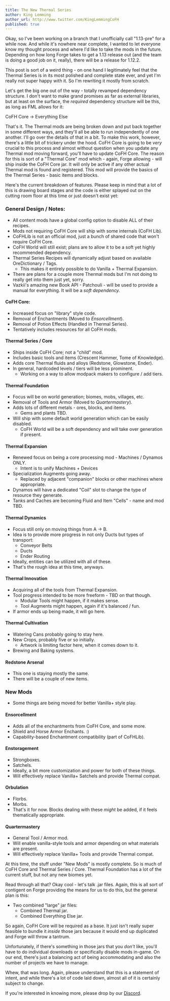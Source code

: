 ```yaml
---
title: The New Thermal Series
author: King Lemming
author_url: http://www.twitter.com/KingLemmingCoFH
published: true
---
```


Okay, so I've been working on a branch that I unofficially call "1.13-pre" for a
while now. And while it's nowhere near complete, I wanted to let everyone know
my thought process and where I'd like to take the mods in the future. Depending
on how long Forge takes to get a 1.13 release out (and the team is doing a good
job on it, really), there will be a release for 1.12.2.

This post is sort of a weird thing - on one hand I legitimately feel that the
Thermal Series is in its most polished and complete state ever, and yet I'm
really not super happy with it. So I'm rewriting it mostly from scratch.

Let's get the big one out of the way - totally revamped dependency structure. I
don't want to make grand promises as far as external libraries, but at least on
the surface, the *required* dependency structure will be this, as long as FML
allows for it:

CoFH Core -> Everything Else

That's it. The Thermal mods are being broken down and put back together in some
different ways, and they'll all be able to run independently of one another.
I'll go over the details of that in a bit. To make this work, however, there's a
little bit of trickery under the hood. CoFH Core is going to be *very* crucial
to this process and almost without question when you update any Thermal mod
moving forward, you'll have to update CoFH Core. The reason for this is sort of
a "Thermal Core" mod which - again, Forge allowing - will ship inside the CoFH
Core jar. It will only be active if any other actual Thermal mod is found and
registered. This mod will provide the basics of the Thermal Series - basic items
and blocks.

Here's the current breakdown of features. Please keep in mind that a lot of this
is drawing board stages and the code is either splayed out on the cutting room
floor at this time or just doesn't exist yet:

### General Design / Notes:
- All content mods have a global config option to disable ALL of their recipes.
- Mods not requiring CoFH Core will ship with some internals (CoFH Lib).
- CoFHLib is not an official mod, just a bunch of shared code that won't require
  CoFH Core.
- CoFH World will still exist; plans are to allow it to be a soft yet highly
  recommended dependency.
- Thermal Series Recipes will dynamically adjust based on available
  OreDictionary / Tags.
  - This makes it entirely possible to do Vanilla + Thermal Expansion.
- There are plans for a couple more Thermal mods but I'm not doing to really get
  into them just yet, sorry.
- Vazkii's amazing new Book API - Patchouli - will be used to provide a manual
  for everything. It will be a *soft dependency.*

#### CoFH Core:
- Increased focus on "library" style code.
- Removal of Enchantments (Moved to *Ensorcellment*).
- Removal of Potion Effects (Handled in Thermal Series).
- Tentatively includes resources for all CoFH mods.

#### Thermal Series / Core
- Ships inside CoFH Core; not a "child" mod.
- Includes basic tools and items (Crescent Hammer, Tome of Knowledge).
- Adds core Thermal fluids and alloys (Redstone, Glowstone, Ender).
- In general, hardcoded levels / tiers will be less prominent.
  - Working on a way to allow modpack makers to configure / add tiers.

#### Thermal Foundation
- Focus will be on world generation; biomes, mobs, villages, etc.
- Removal of Tools and Armor (Moved to *Quartermastery*).
- Adds lots of different metals - ores, blocks, and items.
  - Gems and plants TBD.
- Will ship with some default world generation which can be easily disabled.
  - CoFH World will be a soft dependency and will take over generation if
    present.

#### Thermal Expansion
- Renewed focus on being a core processing mod - Machines / Dynamos ONLY.
  - Intent is to unify Machines + Devices
- Specialization Augments going away.
  - Replaced by adjacent "companion" blocks or other machines where appropriate.
- Dynamos will have a dedicated "Coil" slot to change the type of resource they
  generate.
- Tanks and Caches are becoming Fluid and Item "Cells" - name and mod TBD.

#### Thermal Dynamics
- Focus still only on moving things from A -> B.
- Idea is to provide more progress in not only Ducts but types of transport:
  - Conveyor Belts
  - Ducts
  - Ender Routing
- Ideally, entities can be utilized with all of these.
- That's the rough idea at this time, anyways.

#### Thermal Innovation
- Acquiring all of the tools from Thermal Expansion.
- Tool progress intended to be more freeform - TBD on that though.
  - Modular Tools might happen, if it makes sense.
  - Tool Augments might happen, again if it's balanced / fun.
- If armor ends up being made, it will go here.

#### Thermal Cultivation
- Watering Cans probably going to stay here.
- New Crops, probably five or so initially.
  - Artwork is limiting factor here, when it comes down to it.
- Brewing and Baking systems.

#### Redstone Arsenal
- This one is staying mostly the same.
- There will be a couple of new items.

### New Mods
- Some things are being moved for better Vanilla+ style play.

#### Ensorcellment
- Adds all of the enchantments from CoFH Core, and some more.
- Shield and Horse Armor Enchants. :)
- Capability-based Enchantment compatibility (part of CoFHLib).

#### Enstoragement
- Strongboxes.
- Satchels.
- Ideally, a bit more customization and power for both of these things.
- Will effectively replace Vanilla+ Satchels and provide Thermal compat.

#### Orbulation
- Florbs.
- Morbs.
- That's it for now. Blocks dealing with these *might* be added, if it feels
  thematically appropriate.

#### Quartermastery
- General Tool / Armor mod.
- Will enable vanilla-style tools and armor depending on what materials are
  present.
- Will effectively replace Vanilla+ Tools and provide Thermal compat.

At this time, the stuff under "New Mods" is mostly complete. So is much of CoFH
Core and Thermal Series / Core. Thermal Foundation has a lot of the current
stuff, but not any new biomes yet.

Read through all that? Okay cool - let's talk .jar files. Again, this is all
sort of contigent on Forge providing the means for us to do this, but the
general plan is this:

- Two combined "large" jar files:
  - Combined Thermal jar.
  - Combined Everything Else jar.

So again, CoFH Core will be required as a base. It just isn't really super
feasible to bundle it *inside* those jars because it would end up duplicated and
Forge will throw a tantrum.

Unfortunately, if there's something in those jars that you *don't* like, you'll
have to do individual downloads or specifically disable mods in-game. On our
end, there's just a balancing act of being accommodating and also the number of
projects we have to manage.

Whew, that was long. Again, please understand that this is a statement of
intent, and while there's a lot of code laid down, almost all of it is certainly
subject to change.

If you're interested in knowing more, please drop by our [Discord](https://discordapp.com/invite/uRKrnbH).
